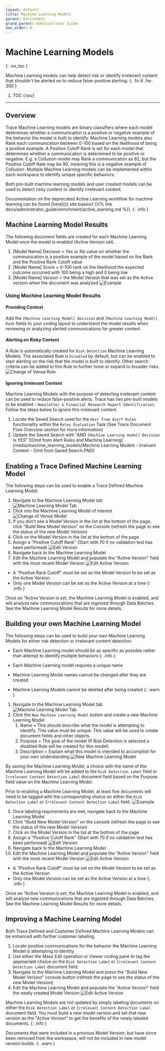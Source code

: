 ```yaml
---
layout: default
title: Machine Learning Models
parent: Enrichment
grand_parent: Administrator Guide
nav_order: 4
---
```


# Machine Learning Models
{: .no_toc }


Machine Learning models can help detect risk or identify irrelevant content that shouldn't be alerted on to reduce false-positive alerting.
{: .fs-6 .fw-300 }

1. TOC
{:toc}

---
## Overview
Trace Machine Learning models are binary classifiers where each model determines whether a communication is a positive or negative example of the behavior the model is built to identify. Machine Learning models also Rank each communication between 0-100 based on the likelihood of being a positive example. A Positive Cutoff Rank is set for each model that determines whether a communication is determined to be positive or negative. E.g. a Collusion model may Rank a communication as 82, but the Positive Cutoff Rate may be 90, meaning this is a negative example of Collusion. Multiple Machine Learning models can be implemented within each workspace to identify unique specific behaviors.

Both pre-built machine learning models and user created models can be used to detect risky content or identify irrelevant content.

Documentation on the deprecated Active Learning workflow for machine learning can be found [here]({{ site.baseurl }}{% link docs/administrator_guide/enrichment/active_learning.md %}).
{: .info }

## Machine Learning Model Results
The following document fields are created for each Machine Learning Model once the model is enabled (Active Version set).
   1. [Model Name] Decision = Yes or No value on whether the communication is a positive example of the model based on the Rank and the Positive Rank Cutoff value
   2. [Model Name] Score = 0-100 rank on the likelihood the expected outcome occurred with 100 being a high and 0 being low
   3. [Model Name] Version = the Model Version that was set as the Active version when the document was analyzed
   ![Example](media/machine_learning_models/machine_learning_model_fields.PNG)

### Using Machine Learning Model Results

#### Providing Context
Add the `[Machine Learning Model] Decision` and `[Machine Learning Model] Rank` fields to your coding layout to understand the model results when reviewing or analyzing alerted communications for greater context.

#### Alerting on Risky Content
A Rule is automatically created for `Risk Detection` Machine Learning Models. The associated Rule is `Disabled` by default, but can be enabled to start alerting on the risk that the model is built to identify. Other search criteria can be added to this Rule to further hone or expand to broader risks.
![Change of Venue Rule](media/machine_learning_models/machine_learning_model_rule_generator.PNG)

#### Ignoring Irrelevant Content
Machine Learning Models with the purpose of detecting irrelevant content can be used to reduce false-positive alerts. Trace has two pre-built models to be enabled - `Newsletter & Financial Research Report Identification`. Follow the steps below to ignore this irrelevant content. 
1. Locate the Saved Search used for the `Omit from Alert Rules` functionality within the `Rules Evaluation` Task (See Trace Document Flow Overview section for more information)
2. Update the Saved Search with "AND `[Machine Learning model] Decision` is *YES*"
![Omit from Alert Rules and Machine Learning](media/machine_learning_models/Machine Learning Models - Irrelvant Content - Omit from Saved Search.PNG)

## Enabling a Trace Defined Machine Learning Model
The following steps can be used to enable a Trace Defined Machine Learning Model.

1. Navigate to the Machine Learning Model tab
![Machine Learning Model Tab](media/machine_learning_models/machine_learning_model_home_page.PNG)
2. Click into the Machine Learning Model of interest
![Change of Venue Model](media/machine_learning_models/machine_learning_model_trace_defined.PNG)
3. If you don't see a Model Version in the list at the bottom of the page, click "Build New Model Version" on the Console (refresh the page to see the status of the new Model Version)
4. Click on the Model Version in the list at the bottom of the page
5. Assign a "Positive Cutoff Rank" (Start with 70 if no validation test has been performed)
![Edit Version](media/machine_learning_models/machine_learning_model_edit_version.PNG)
5. Navigate back to the Machine Learning Model
6. Edit the Machine Learning Model and populate the "Active Version" field with the most recent Model Version
![Edit Active Version](media/machine_learning_models/machine_learning_model_edit_active_version.PNG)

- A "Positive Rank Cutoff" must be set on the Model Version to be set as the Active Version
- Only one Model Version can be set as the Active Version at a time
{: .info }

Once an "Active Version is set, the Machine Learning Model is enabled, and will analyze new communications that are ingested through Data Batches. See the Machine Learning Model Results for more details.

## Building your own Machine Learning Model
The following steps can be used to build your own Machine Learning Models for either risk detection or irrelevant content detection.

- Each Machine Learning model should be as specific as possible rather than attempt to identify multiple behaviors
{: .info }  

- Each Machine Learning model requires a unique name
- Machine Learning Model names cannot be changed after they are created
- Machine Learning Models cannot be deleted after being created
{: .warn }        


1. Navigate to the Machine Learning Model tab
![Machine Learning Model Tab](media/machine_learning_models/machine_learning_model_home_page.PNG)
2. Click the `New Machine Learning Model` button and create a new Machine Learning Model
   1. Name = This should describe what the model is attempting to identify. This value must be unique. This value will be used to create document fields and other objects
   2. Purpose = The goal of the model (If Risk Detection is selected a disabled Rule will be created for this model)
   3. Description = Explain what this model is intended to accomplish for your own understanding
![New Machine Learning Model](media/machine_learning_models/machine_learning_model_new_model.PNG)

By saving the Machine Learning Model, a choice with the name of the Machine Learning Model will be added to the `Risk Detection Label` field or `Irrelevant Content Detection Label` document field based on the Purpose field value on the Machine Learning Model.

Prior to enabling a Machine Learning Model, at least five documents will need to be tagged with the corresponding choice on either the `Risk Detection Label` or `Irrelevant Content Detection Label` field.
![Example](media/machine_learning_models/machine_learning_model_communication_labeling.PNG)

5. Once labeling requirements are met, navigate back to the Machine Learning Model
6. Click "Build New Model Version" on the console (refresh the page to see the status of the new Model Version)
7. Click on the Model Version in the list at the bottom of the page
5. Assign a "Positive Cutoff Rank" (Start with 70 if no validation test has been performed)
![Edit Version](media/machine_learning_models/machine_learning_model_edit_version.PNG)
5. Navigate back to the Machine Learning Model
6. Edit the Machine Learning Model and populate the "Active Version" field with the most recent Model Version
![Edit Active Version](media/machine_learning_models/machine_learning_model_edit_active_version.PNG)

- A "Positive Rank Cutoff" must be set on the Model Version to be set as the Active Version
- Only one Model Version can be set as the Active Version at a time
{: .info }

Once an "Active Version is set, the Machine Learning Model is enabled, and will analyze new communications that are ingested through Data Batches. See the Machine Learning Model Results for more details.

## Improving a Machine Learning Model

Both Trace Defined and Customer Defined Machine Learning Models can be enhanced with further customer labeling.

1. Locate positive communications for the behavior the Machine Learning Model is attempting to identity
2. Use either the Mass Edit operation or Viewer coding pane to tag the appropriate choice on the `Risk Detection Label` or `Irrelevant Content Detection Label` document field
4. Navigate to the Machine Learning Model and press the "Build New Model Version" console button (refresh the page to see the status of the new Model Version)
5. Edit the Machine Learning Model and populate the "Active Version" field the newly created Model Version
![Edit Active Version](media/machine_learning_models/machine_learning_model_edit_active_version.PNG)

Machine Learning Models are not updated by simply labeling documents on either the `Risk Detection Label` or `Irrelevant Content Detection Label` document field. You must build a new model version and set that new version as the "Active Version" to get the benefits of the newly labeled documents.
{: .info }

Documents that were included in a previous Model Version, but have since been removed from the workspace, will not be included in new model version builds.
{: .warn }
